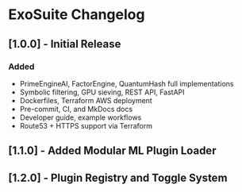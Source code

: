 # ExoSuite Changelog

## [1.0.0] - Initial Release
### Added
- PrimeEngineAI, FactorEngine, QuantumHash full implementations
- Symbolic filtering, GPU sieving, REST API, FastAPI
- Dockerfiles, Terraform AWS deployment
- Pre-commit, CI, and MkDocs docs
- Developer guide, example workflows
- Route53 + HTTPS support via Terraform

## [1.1.0] - Added Modular ML Plugin Loader

## [1.2.0] - Plugin Registry and Toggle System